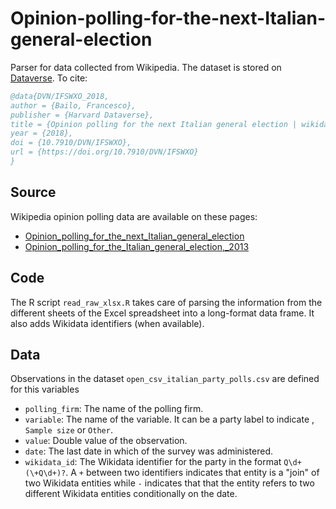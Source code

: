 # Opinion-polling-for-the-next-Italian-general-election

Parser for data collected from Wikipedia. The dataset is stored on [Dataverse](https://doi.org/10.7910/DVN/IFSWXO). To cite:

```bib
@data{DVN/IFSWXO_2018,
author = {Bailo, Francesco},
publisher = {Harvard Dataverse},
title = {Opinion polling for the next Italian general election | wikidata.org/wiki/Q54437087},
year = {2018},
doi = {10.7910/DVN/IFSWXO},
url = {https://doi.org/10.7910/DVN/IFSWXO}
}
```

## Source

Wikipedia opinion polling data are available on these pages:

* [Opinion_polling_for_the_next_Italian_general_election](https://en.wikipedia.org/wiki/Opinion_polling_for_the_next_Italian_general_election)
* [Opinion_polling_for_the_Italian_general_election,_2013](https://en.wikipedia.org/wiki/Opinion_polling_for_the_Italian_general_election,_2013)


## Code

The R script `read_raw_xlsx.R` takes care of parsing the information from the different sheets of the Excel spreadsheet into a long-format data frame. It also adds Wikidata identifiers (when available). 

## Data

Observations in the dataset `open_csv_italian_party_polls.csv`  are defined for this variables
* `polling_firm`: The name of the polling firm.
* `variable`: The name of the variable. It can be a party label to indicate , `Sample size` or `Other`. 
* `value`: Double value of the observation.
* `date`: The last date in which of the survey was administered. 
* `wikidata_id`: The Wikidata identifier for the party in the format `Q\d+(\+Q\d+)?`.  A `+` between two identifiers indicates that entity is a "join" of two Wikidata entities while `-` indicates that that the entity refers to two different Wikidata entities conditionally on the date. 


